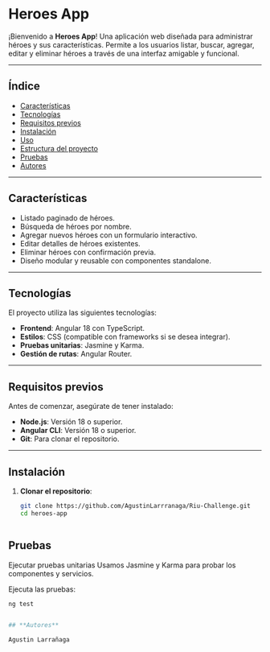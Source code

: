 # **Heroes App**

¡Bienvenido a **Heroes App**! Una aplicación web diseñada para administrar héroes y sus características. Permite a los usuarios listar, buscar, agregar, editar y eliminar héroes a través de una interfaz amigable y funcional.

---

## **Índice**

- [Características](#características)
- [Tecnologías](#tecnologías)
- [Requisitos previos](#requisitos-previos)
- [Instalación](#instalación)
- [Uso](#uso)
- [Estructura del proyecto](#estructura-del-proyecto)
- [Pruebas](#pruebas)
- [Autores](#autores)

---

## **Características**

- Listado paginado de héroes.
- Búsqueda de héroes por nombre.
- Agregar nuevos héroes con un formulario interactivo.
- Editar detalles de héroes existentes.
- Eliminar héroes con confirmación previa.
- Diseño modular y reusable con componentes standalone.

---

## **Tecnologías**

El proyecto utiliza las siguientes tecnologías:

- **Frontend**: Angular 18 con TypeScript.
- **Estilos**: CSS (compatible con frameworks si se desea integrar).
- **Pruebas unitarias**: Jasmine y Karma.
- **Gestión de rutas**: Angular Router.

---

## **Requisitos previos**

Antes de comenzar, asegúrate de tener instalado:

- **Node.js**: Versión 18 o superior.
- **Angular CLI**: Versión 18 o superior.
- **Git**: Para clonar el repositorio.

---

## **Instalación**

1. **Clonar el repositorio**:
   ```bash
   git clone https://github.com/AgustinLarrranaga/Riu-Challenge.git
   cd heroes-app



## **Pruebas**

Ejecutar pruebas unitarias
Usamos Jasmine y Karma para probar los componentes y servicios.

Ejecuta las pruebas:

   ```bash
   ng test


## **Autores**

Agustin Larrañaga